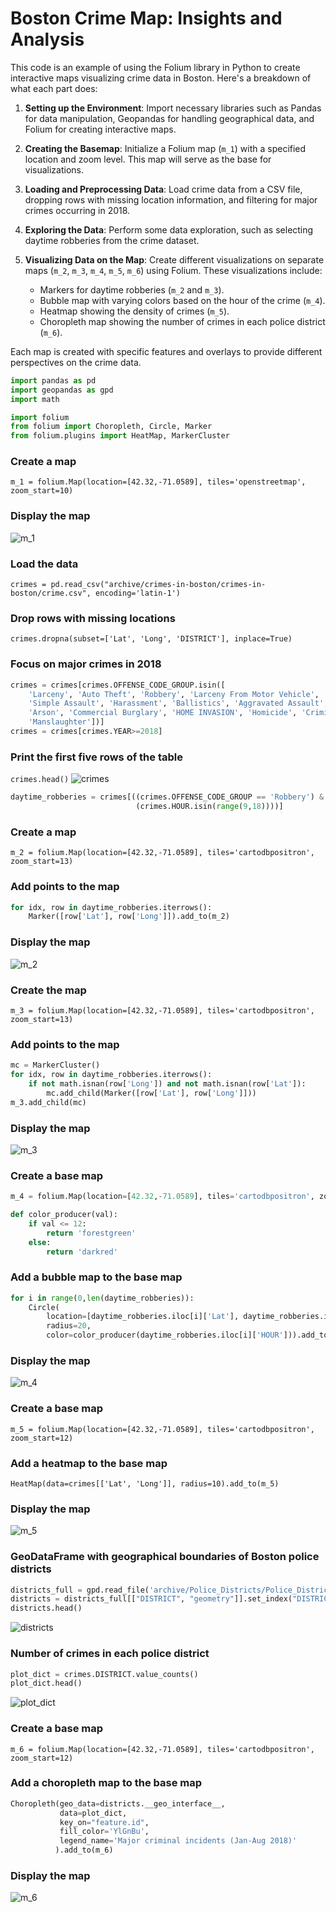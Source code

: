 # Boston Crime Map: Insights and Analysis

This code is an example of using the Folium library in Python to create interactive maps visualizing crime data in Boston. Here's a breakdown of what each part does:

1. **Setting up the Environment**: Import necessary libraries such as Pandas for data manipulation, Geopandas for handling geographical data, and Folium for creating interactive maps.

2. **Creating the Basemap**: Initialize a Folium map (`m_1`) with a specified location and zoom level. This map will serve as the base for visualizations.

3. **Loading and Preprocessing Data**: Load crime data from a CSV file, dropping rows with missing location information, and filtering for major crimes occurring in 2018.

4. **Exploring the Data**: Perform some data exploration, such as selecting daytime robberies from the crime dataset.

5. **Visualizing Data on the Map**: Create different visualizations on separate maps (`m_2`, `m_3`, `m_4`, `m_5`, `m_6`) using Folium. These visualizations include:
   - Markers for daytime robberies (`m_2` and `m_3`).
   - Bubble map with varying colors based on the hour of the crime (`m_4`).
   - Heatmap showing the density of crimes (`m_5`).
   - Choropleth map showing the number of crimes in each police district (`m_6`).

Each map is created with specific features and overlays to provide different perspectives on the crime data.
```py
import pandas as pd
import geopandas as gpd
import math

import folium
from folium import Choropleth, Circle, Marker
from folium.plugins import HeatMap, MarkerCluster
```
### Create a map
`m_1 = folium.Map(location=[42.32,-71.0589], tiles='openstreetmap', zoom_start=10)`

### Display the map
![m_1](m_1.png)

### Load the data
`crimes = pd.read_csv("archive/crimes-in-boston/crimes-in-boston/crime.csv", encoding='latin-1')`

### Drop rows with missing locations
`crimes.dropna(subset=['Lat', 'Long', 'DISTRICT'], inplace=True)`

### Focus on major crimes in 2018
```py
crimes = crimes[crimes.OFFENSE_CODE_GROUP.isin([
    'Larceny', 'Auto Theft', 'Robbery', 'Larceny From Motor Vehicle', 'Residential Burglary',
    'Simple Assault', 'Harassment', 'Ballistics', 'Aggravated Assault', 'Other Burglary', 
    'Arson', 'Commercial Burglary', 'HOME INVASION', 'Homicide', 'Criminal Harassment', 
    'Manslaughter'])]
crimes = crimes[crimes.YEAR>=2018]
```
### Print the first five rows of the table
`crimes.head()`
![crimes](crimes.png)

```py
daytime_robberies = crimes[((crimes.OFFENSE_CODE_GROUP == 'Robbery') & \
                            (crimes.HOUR.isin(range(9,18))))]

```
### Create a map
`m_2 = folium.Map(location=[42.32,-71.0589], tiles='cartodbpositron', zoom_start=13)`

### Add points to the map
```py
for idx, row in daytime_robberies.iterrows():
    Marker([row['Lat'], row['Long']]).add_to(m_2)
```
### Display the map
![m_2](m_2.png)

### Create the map
`m_3 = folium.Map(location=[42.32,-71.0589], tiles='cartodbpositron', zoom_start=13)`

### Add points to the map
```py
mc = MarkerCluster()
for idx, row in daytime_robberies.iterrows():
    if not math.isnan(row['Long']) and not math.isnan(row['Lat']):
        mc.add_child(Marker([row['Lat'], row['Long']]))
m_3.add_child(mc)
```

### Display the map
![m_3](m_3.png)

### Create a base map
```py
m_4 = folium.Map(location=[42.32,-71.0589], tiles='cartodbpositron', zoom_start=13)

def color_producer(val):
    if val <= 12:
        return 'forestgreen'
    else:
        return 'darkred'
```

### Add a bubble map to the base map
```py
for i in range(0,len(daytime_robberies)):
    Circle(
        location=[daytime_robberies.iloc[i]['Lat'], daytime_robberies.iloc[i]['Long']],
        radius=20,
        color=color_producer(daytime_robberies.iloc[i]['HOUR'])).add_to(m_4)
```
### Display the map
![m_4](m_4.png)

### Create a base map
`m_5 = folium.Map(location=[42.32,-71.0589], tiles='cartodbpositron', zoom_start=12)`

### Add a heatmap to the base map
`HeatMap(data=crimes[['Lat', 'Long']], radius=10).add_to(m_5)`

### Display the map
![m_5](m_5.png)

### GeoDataFrame with geographical boundaries of Boston police districts
```py
districts_full = gpd.read_file('archive/Police_Districts/Police_Districts/Police_Districts.shp')
districts = districts_full[["DISTRICT", "geometry"]].set_index("DISTRICT")
districts.head()
```
![districts](districts.png)

### Number of crimes in each police district
```py
plot_dict = crimes.DISTRICT.value_counts()
plot_dict.head()
```
![plot_dict](plot_dict.png)

### Create a base map
`m_6 = folium.Map(location=[42.32,-71.0589], tiles='cartodbpositron', zoom_start=12)`

### Add a choropleth map to the base map
```py
Choropleth(geo_data=districts.__geo_interface__, 
           data=plot_dict, 
           key_on="feature.id", 
           fill_color='YlGnBu', 
           legend_name='Major criminal incidents (Jan-Aug 2018)'
          ).add_to(m_6)
```
### Display the map
![m_6](m_6.png)

